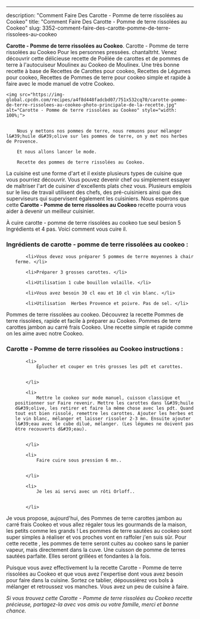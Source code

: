 ---
description: "Comment Faire Des Carotte - Pomme de terre rissolées au Cookeo"
title: "Comment Faire Des Carotte - Pomme de terre rissolées au Cookeo"
slug: 3352-comment-faire-des-carotte-pomme-de-terre-rissolees-au-cookeo

<p>
	<strong>Carotte - Pomme de terre rissolées au Cookeo</strong>. 
	Carotte - Pomme de terre rissolées au Cookeo Pour les personnes pressées. chantaltrht. Venez découvrir cette délicieuse recette de Poêlée de carottes et de pommes de terre à l&#39;autocuiseur Moulinex au Cookeo de Moulinex. Une très bonne recette à base de Recettes de Carottes pour cookeo, Recettes de Légumes pour cookeo, Recettes de Pommes de terre pour cookeo simple et rapide à faire avec le mode manuel de votre Cookeo.
</p>
<p>
	
	<img src="https://img-global.cpcdn.com/recipes/a4f8d448fadcbd07/751x532cq70/carotte-pomme-de-terre-rissolees-au-cookeo-photo-principale-de-la-recette.jpg" alt="Carotte - Pomme de terre rissolées au Cookeo" style="width: 100%;">
	
	
		Nous y mettons nos pommes de terre, nous remuons pour mélanger l&#39;huile d&#39;olive sur les pommes de terre, on y met nos herbes de Provence.
	
		Et nous allons lancer le mode.
	
		Recette des pommes de terre rissolées au Cookeo.
	
</p>

La cuisine est une forme d'art et il existe plusieurs types de cuisine que vous pourriez découvrir. Vous pouvez devenir chef ou simplement essayer de maîtriser l'art de cuisiner d'excellents plats chez vous. Plusieurs emplois sur le lieu de travail utilisent des chefs, des pré-cuisiniers ainsi que des superviseurs qui supervisent également les cuisiniers. Nous espérons que cette <strong> Carotte - Pomme de terre rissolées au Cookeo </strong> recette pourra vous aider à devenir un meilleur cuisinier.

<!--inarticleads1-->

À cuire carotte - pomme de terre rissolées au cookeo tue seul besion 5 Ingrédients et 4 pas. Voici comment vous cuire il.

<h3>Ingrédients de carotte - pomme de terre rissolées au cookeo :</h3>

<ol>
	
		<li>Vous devez vous préparer 5 pommes de terre moyennes à chair ferme. </li>
	
		<li>Préparer 3 grosses carottes. </li>
	
		<li>Utilisation 1 cube bouillon volaille. </li>
	
		<li>Vous avez besoin 30 cl eau et 10 cl vin blanc. </li>
	
		<li>Utilisation  Herbes Provence et poivre. Pas de sel. </li>
	
</ol>

Pommes de terre rissolées au cookeo. Découvrez la recette Pommes de terre rissolées, rapide et facile à préparer au Cookeo. Pommes de terre carottes jambon au carré frais Cookeo. Une recette simple et rapide comme on les aime avec notre Cookeo. 

<!--inarticleads2-->

<h3>Carotte - Pomme de terre rissolées au Cookeo instructions :</h3>

<ol>
	
		<li>
			Éplucher et couper en très grosses les pdt et carottes.
			
			
		</li>
	
		<li>
			Mettre le cookeo sur mode manuel, cuisson classique et positionner sur Faire revenir. Mettre les carottes dans l&#39;huile d&#39;olive, les retirer et faire la même chose avec les pdt. Quand tout est bien rissolé, remettre les carottes. Ajouter les herbes et le vin blanc, mélanger et laisser rissoler 2-3 mn. Ensuite ajouter l&#39;eau avec le cube dilué, mélanger. (Les légumes ne doivent pas être recouverts d&#39;eau).
			
			
		</li>
	
		<li>
			Faire cuire sous pression 6 mn..
			
			
		</li>
	
		<li>
			Je les ai servi avec un rôti Orloff..
			
			
		</li>
	
</ol>

Je vous propose, aujourd&#39;hui, des Pommes de terre carottes jambon au carré frais Cookeo et vous allez régaler tous les gourmands de la maison, les petits comme les grands ! Les pommes de terre sautées au cookeo sont super simples à réaliser et vos proches vont en raffoler j&#39;en suis sûr. Pour cette recette , les pommes de terre seront cuites au cookeo sans le panier vapeur, mais directement dans la cuve. Une cuisson de pomme de terres sautées parfaite. Elles seront grillées et fondantes à la fois. 

<!--inarticleads1-->

<p>
Puisque vous avez effectivement lu la recette Carotte - Pomme de terre rissolées au Cookeo et que vous avez l'expertise dont vous avez besoin pour faire dans la cuisine. Sortez ce tablier, dépoussiérez vos bols à mélanger et retroussez vos manches. Vous avez un peu de cuisine à faire.
</p>

<p>
<i>Si vous trouvez cette Carotte - Pomme de terre rissolées au Cookeo recette précieuse, partagez-la avec vos amis ou votre famille, merci et bonne chance.</i>
</p>
